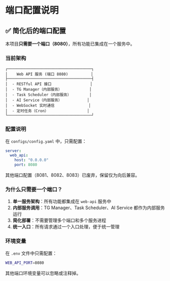 # 端口配置说明

## ✅ 简化后的端口配置

本项目**只需要一个端口（8080）**，所有功能已集成在一个服务中。

### 当前架构

```
┌─────────────────────────────────────┐
│    Web API 服务 (端口 8080)          │
├─────────────────────────────────────┤
│  - RESTful API 接口                 │
│  - TG Manager（内部服务）            │
│  - Task Scheduler（内部服务）        │
│  - AI Service（内部服务）           │
│  - WebSocket 实时通信               │
│  - 定时任务（Cron）                 │
└─────────────────────────────────────┘
```

### 配置说明

在 `configs/config.yaml` 中，只需配置：

```yaml
server:
  web_api:
    host: "0.0.0.0"
    port: 8080
```

其他端口配置（8081、8082、8083）已废弃，保留仅为向后兼容。

### 为什么只需要一个端口？

1. **单一服务架构**：所有功能都集成在 `web-api` 服务中
2. **内部服务调用**：TG Manager、Task Scheduler、AI Service 都作为内部服务运行
3. **简化部署**：不需要管理多个端口和多个服务进程
4. **统一入口**：所有请求通过一个入口处理，便于统一管理

### 环境变量

在 `.env` 文件中只需配置：

```bash
WEB_API_PORT=8080
```

其他端口环境变量可以忽略或注释掉。


